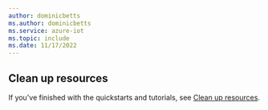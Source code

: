 ```yaml
---
author: dominicbetts
ms.author: dominicbetts
ms.service: azure-iot
ms.topic: include
ms.date: 11/17/2022
---
```


## Clean up resources

If you've finished with the quickstarts and tutorials, see [Clean up resources](../articles/iot/set-up-environment.md#clean-up-resources).
